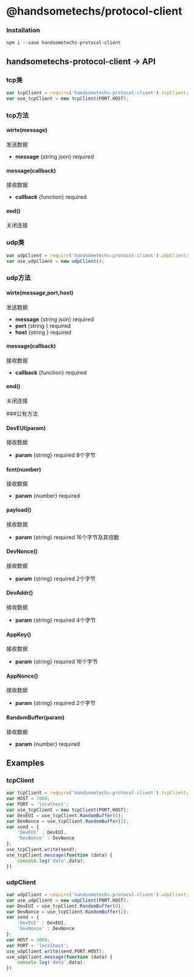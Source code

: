 # @handsometechs/protocol-client


### Installation

	npm i --save handsometechs-protocol-client


## handsometechs-protocol-client -> API

### tcp类

```javascript
var tcpClient = require('handsometechs-protocol-client').tcpClient;
var use_tcpClient = new tcpClient(PORT,HOST);
```

### tcp方法

#### wirte(message)
发送数据

*	**message** {string json} required

#### message(callback)
接收数据

*	**callback** {function} required

#### end()
关闭连接

### udp类

```javascript
var udpClient = require('handsometechs-protocol-client').udpClient;
var use_udpClient = new udpClient();
```

### udp方法

#### wirte(message,port,host)
发送数据

*	**message** {string json} required
*	**port** {string } required
*	**host** {string } required

#### message(callback)
接收数据

*	**callback** {function} required

#### end()
关闭连接

###公有方法

#### DevEUI(param)
接收数据

*	**param** {string} required 8个字节

#### fcnt(number)
接收数据

*	**param** {number} required

#### payload()
接收数据

*	**param** {string} required 16个字节及其倍数

#### DevNonce()
接收数据

*	**param** {string} required 2个字节

#### DevAddr()
接收数据

*	**param** {string} required 4个字节

#### AppKey()
接收数据

*	**param** {string} required 16个字节

#### AppNonce()
接收数据

*	**param** {string} required 2个字节

#### RandomBuffer(param)
接收数据

*	**param** {number} required


## Examples

### tcpClient

```javascript
var tcpClient = require('handsometechs-protocol-client').tcpClient;
var HOST = 3000;
var PORT = 'localhost';
var use_tcpClient = new tcpClient(PORT,HOST);
var DevEUI = use_tcpClient.RandomBuffer(8);
var DevNonce = use_tcpClient.RandomBuffer(2);
var send = {
    'DevEUI' : DevEUI,
    'DevNonce' : DevNonce
};
use_tcpClient.write(send);
use_tcpClient.message(function (data) {
    console.log('data',data);
})
```

### udpClient

```javascript
var udpClient = require('handsometechs-protocol-client').udpClient;
var use_udpClient = new udpClient(PORT,HOST);
var DevEUI = use_tcpClient.RandomBuffer(8);
var DevNonce = use_tcpClient.RandomBuffer(2);
var send = {
    'DevEUI' : DevEUI,
    'DevNonce' : DevNonce
};
var HOST = 3000;
var PORT = 'localhost';
use_udpClient.write(send,PORT,HOST);
use_udpClient.message(function (data) {
    console.log('data',data);
})
```


